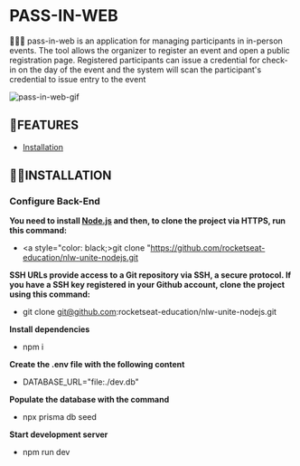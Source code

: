 # PASS-IN-WEB
🧑‍🚀🚀 pass-in-web is an application for managing participants in in-person events. The tool allows the organizer to register an event and open a public registration page. Registered participants can issue a credential for check-in on the day of the event and the system will scan the participant's credential to issue entry to the event


![pass-in-web-gif](https://github.com/devnestali/pass-in-web/assets/115426738/26743378-e43a-4f97-a9fa-006919836ca0)

## 📌**FEATURES**

  * [Installation](#installation)


## 👷‍♂️**INSTALLATION** <a name="installation"></a>

### Configure Back-End

**You need to install <a href="https://nodejs.org/en/download/">Node.js</a> and then, to clone the project via HTTPS, run this command:** 
</br>
 * <a style="color: black;>git clone "https://github.com/rocketseat-education/nlw-unite-nodejs.git</a>

**SSH URLs provide access to a Git repository via SSH, a secure protocol. If you have a SSH key registered in your Github account, clone the project using this command:**
</br>
 * git clone git@github.com:rocketseat-education/nlw-unite-nodejs.git

**Install dependencies**
 * npm i

**Create the .env file with the following content**
 * DATABASE_URL="file:./dev.db"

**Populate the database with the command**
 * npx prisma db seed

**Start development server**
 * npm run dev




